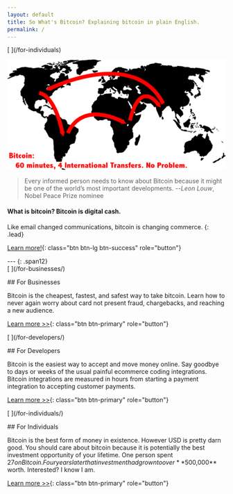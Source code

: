 ```yaml
---
layout: default
title: So What's Bitcoin? Explaining bitcoin in plain English.
permalink: /
---
```


<div class="jumbotron" markdown="1">
[<span class="link_fill"> </span>](/for-individuals)

![bitcoin moves money around the world](/images/bitcoin-around-the-world.png 'bitcoin moves money around the world' )

>Every informed person needs to know about Bitcoin because it might be one of the world’s most important developments. --*Leon Louw*, Nobel Peace Prize nominee

#### What is bitcoin? Bitcoin is digital cash. 

Like email changed communications, bitcoin is changing commerce.
{: .lead} 

[<i class="fa fa-info-circle"></i> Learn more!](/for-individuals){: class="btn btn-lg btn-success" role="button"}

</div>


<div class='row' markdown="1">
---
{: .span12}
</div>

<div class="row">
    <div class="col-lg-4 fillable" markdown="1">
[<span class="link_fill"> </span>](/for-businesses/)

##<i class="fa fa-building"></i> For Businesses

Bitcoin is the cheapest, fastest, and safest way to take bitcoin. Learn how to never again worry about card not present fraud, chargebacks, and reaching a new audience.

[Learn more >>](/for-businesses){: class="btn btn-primary" role="button"}
</div>

<div class="col-lg-4 fillable" markdown="1">
[<span class="link_fill"> </span>](/for-developers/)

##<i class="fa fa-file-code-o"></i> For Developers

Bitcoin is the easiest way to accept and move money online. Say goodbye to days or weeks of the usual painful ecommerce coding integrations. Bitcoin integrations are measured in hours from starting a payment integration to accepting customer payments.

[Learn more >>](/for-developers){: class="btn btn-primary" role="button"}
</div>

<div class="col-lg-4 fillable" markdown="1">
[<span class="link_fill"> </span>](/for-individuals/)

##<i class="fa fa-flag"></i> For Individuals

Bitcoin is the best form of money in existence. However USD is pretty darn good. You should care about bitcoin because it is potentially the best investment opportunity of your lifetime. One person spent $27 on Bitcoin. Four years later that investment had grown to over **$500,000** worth. Interested? I know I am.

[Learn more >>](/for-individuals){: class="btn btn-primary" role="button"}
</div>
</div>